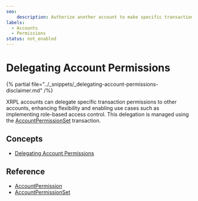 ```yaml
---
seo:
    description: Authorize another account to make specific transactions on behalf of your account.
labels:
  - Accounts
  - Permissions
status: not_enabled
---
```

# Delegating Account Permissions

{% partial file="../_snippets/_delegating-account-permissions-disclaimer.md" /%}

XRPL accounts can delegate specific transaction permissions to other accounts, enhancing flexibility and enabling use cases such as implementing role-based access control. This delegation is managed using the [AccountPermissionSet](./reference/account-permission-set.md) transaction.


## Concepts

- [Delegating Account Permissions](./concepts/delegating-account-permissions.md)

## Reference

- [AccountPermission](./reference/account-permission.md)
- [AccountPermissionSet](./reference/account-permission-set.md)

